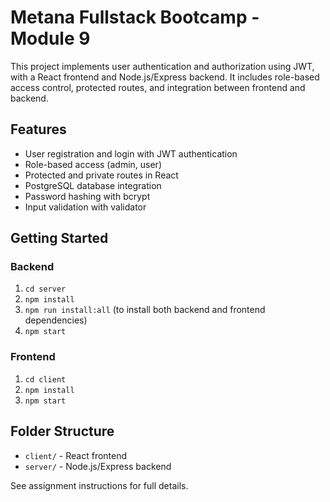 # Metana Fullstack Bootcamp - Module 9

This project implements user authentication and authorization using JWT, with a React frontend and Node.js/Express backend. It includes role-based access control, protected routes, and integration between frontend and backend.

## Features

- User registration and login with JWT authentication
- Role-based access (admin, user)
- Protected and private routes in React
- PostgreSQL database integration
- Password hashing with bcrypt
- Input validation with validator

## Getting Started

### Backend

1. `cd server`
2. `npm install`
3. `npm run install:all` (to install both backend and frontend dependencies)
4. `npm start`

### Frontend

1. `cd client`
2. `npm install`
3. `npm start`

## Folder Structure

- `client/` - React frontend
- `server/` - Node.js/Express backend

See assignment instructions for full details.
